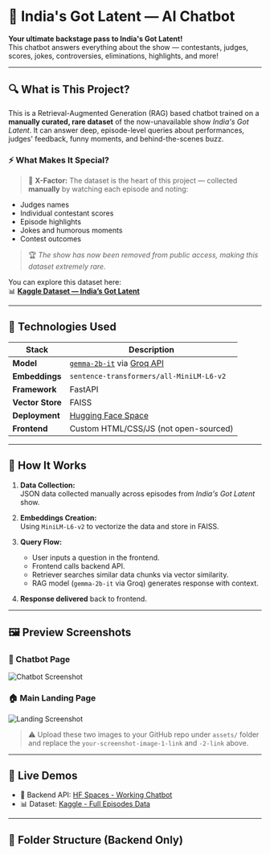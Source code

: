 # 🎤 India's Got Latent — AI Chatbot

**Your ultimate backstage pass to India's Got Latent!**  
This chatbot answers everything about the show — contestants, judges, scores, jokes, controversies, eliminations, highlights, and more!

---

## 🔍 What is This Project?

This is a Retrieval-Augmented Generation (RAG) based chatbot trained on a **manually curated, rare dataset** of the now-unavailable show *India's Got Latent*. It can answer deep, episode-level queries about performances, judges' feedback, funny moments, and behind-the-scenes buzz.

### ⚡ What Makes It Special?

> 📌 **X-Factor:** The dataset is the heart of this project — collected **manually** by watching each episode and noting:
- Judges names
- Individual contestant scores
- Episode highlights
- Jokes and humorous moments
- Contest outcomes  
> 🏆 *The show has now been removed from public access, making this dataset extremely rare.*

You can explore this dataset here:  
📊 **[Kaggle Dataset — India’s Got Latent](https://www.kaggle.com/datasets/musairim/indias-got-latentevery-episodes-data)**

---

## 🤖 Technologies Used

| Stack | Description |
|-------|-------------|
| **Model** | [`gemma-2b-it`](https://huggingface.co/google/gemma-2b-it) via [Groq API](https://console.groq.com/) |
| **Embeddings** | `sentence-transformers/all-MiniLM-L6-v2` |
| **Framework** | FastAPI |
| **Vector Store** | FAISS |
| **Deployment** | [Hugging Face Space](https://huggingface.co/spaces/dndak/DO/tree/main) |
| **Frontend** | Custom HTML/CSS/JS (not open-sourced) |

---

## 🧠 How It Works

1. **Data Collection:**  
   JSON data collected manually across episodes from *India's Got Latent* show.
   
2. **Embeddings Creation:**  
   Using `MiniLM-L6-v2` to vectorize the data and store in FAISS.

3. **Query Flow:**
   - User inputs a question in the frontend.
   - Frontend calls backend API.
   - Retriever searches similar data chunks via vector similarity.
   - RAG model (`gemma-2b-it` via Groq) generates response with context.

4. **Response delivered** back to frontend.

---

## 🖼️ Preview Screenshots

### 🧠 Chatbot Page  
![Chatbot Screenshot](https://github.com/Usairim97/Indias-got-latent-chatbot/assets/your-screenshot-image-1-link)

### 🏠 Main Landing Page  
![Landing Screenshot](https://github.com/Usairim97/Indias-got-latent-chatbot/assets/your-screenshot-image-2-link)

> ⚠️ Upload these two images to your GitHub repo under `assets/` folder and replace the `your-screenshot-image-1-link` and `-2-link` above.

---

## 🚀 Live Demos

- 🔧 Backend API: [HF Spaces - Working Chatbot](https://huggingface.co/spaces/dndak/DO/tree/main)
- 📊 Dataset: [Kaggle - Full Episodes Data](https://www.kaggle.com/datasets/musairim/indias-got-latentevery-episodes-data)

---

## 📁 Folder Structure (Backend Only)

